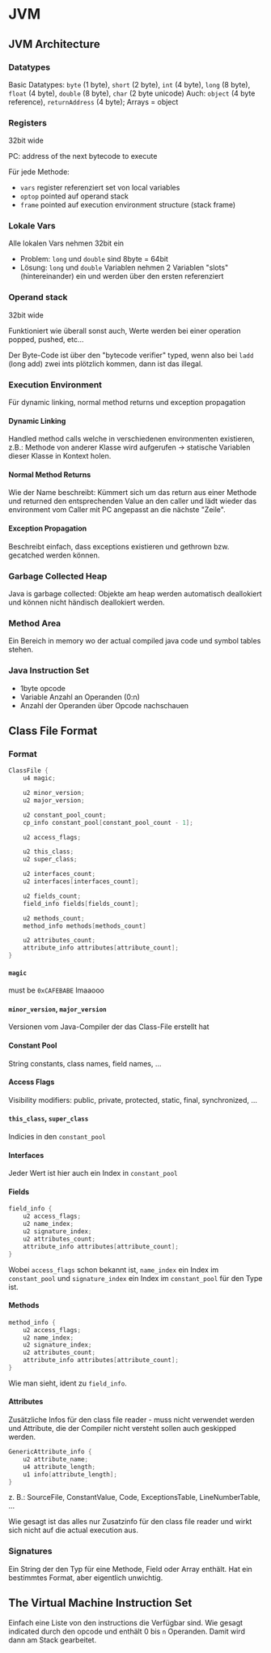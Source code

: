 # JVM

## JVM Architecture

### Datatypes

Basic Datatypes: `byte` (1 byte), `short` (2 byte), `int` (4 byte), `long` (8 byte),  `float` (4 byte), `double` (8 byte), `char` (2 byte unicode)
Auch: `object` (4 byte reference), `returnAddress` (4 byte); Arrays = object

### Registers

32bit wide

PC: address of the next bytecode to execute

Für jede Methode:

- `vars` register referenziert set von local variables
- `optop` pointed auf operand stack
- `frame` pointed auf execution environment structure (stack frame)

### Lokale Vars

Alle lokalen Vars nehmen 32bit ein

- Problem: `long` und `double` sind 8byte = 64bit
- Lösung: `long` und `double` Variablen nehmen 2 Variablen "slots" (hintereinander) ein und werden über den ersten referenziert

### Operand stack

32bit wide

Funktioniert wie überall sonst auch, Werte werden bei einer operation popped, pushed, etc...

Der Byte-Code ist über den "bytecode verifier" typed, wenn also bei `ladd` (long add) zwei ints plötzlich kommen, dann ist das illegal.

### Execution Environment

Für dynamic linking, normal method returns und exception propagation

#### Dynamic Linking
Handled method calls welche in verschiedenen environmenten existieren, z.B.: Methode von anderer Klasse wird aufgerufen $\to$ statische Variablen dieser Klasse in Kontext holen.

#### Normal Method Returns
Wie der Name beschreibt: Kümmert sich um das return aus einer Methode und returned den entsprechenden Value an den caller und lädt wieder das environment vom Caller mit PC angepasst an die nächste "Zeile".

#### Exception Propagation
Beschreibt einfach, dass exceptions existieren und gethrown bzw. gecatched werden können.

### Garbage Collected Heap
Java is garbage collected: Objekte am heap werden automatisch deallokiert und können nicht händisch deallokiert werden.

### Method Area
Ein Bereich in memory wo der actual compiled java code und symbol tables stehen.

### Java Instruction Set

- 1byte opcode
- Variable Anzahl an Operanden (0:n)
- Anzahl der Operanden über Opcode nachschauen


## Class File Format

### Format

```c
ClassFile {
    u4 magic;

    u2 minor_version;
    u2 major_version;

    u2 constant_pool_count;
    cp_info constant_pool[constant_pool_count - 1];

    u2 access_flags;

    u2 this_class;
    u2 super_class;

    u2 interfaces_count;
    u2 interfaces[interfaces_count];

    u2 fields_count;
    field_info fields[fields_count];

    u2 methods_count;
    method_info methods[methods_count]

    u2 attributes_count;
    attribute_info attributes[attribute_count];
}
```

#### `magic`
must be `0xCAFEBABE` lmaaooo


#### `minor_version`, `major_version`
Versionen vom Java-Compiler der das Class-File erstellt hat

#### Constant Pool
String constants, class names, field names, ...

#### Access Flags
Visibility modifiers: public, private, protected, static, final, synchronized, ...

#### `this_class`, `super_class`
Indicies in den `constant_pool`

#### Interfaces
Jeder Wert ist hier auch ein Index in `constant_pool`

#### Fields

```c
field_info {
    u2 access_flags;
    u2 name_index;
    u2 signature_index;
    u2 attributes_count;
    attribute_info attributes[attribute_count];
}
```


Wobei `access_flags` schon bekannt ist, `name_index` ein Index im `constant_pool` und `signature_index` ein Index im `constant_pool` für den Type ist.

#### Methods
```c
method_info {
    u2 access_flags;
    u2 name_index;
    u2 signature_index;
    u2 attributes_count;
    attribute_info attributes[attribute_count];
}
```

Wie man sieht, ident zu `field_info`.

#### Attributes

Zusätzliche Infos für den class file reader - muss nicht verwendet werden und Attribute, die der Compiler nicht versteht sollen auch geskipped werden.

```c
GenericAttribute_info {
    u2 attribute_name;
    u4 attribute_length;
    u1 info[attribute_length];
}
```

z. B.: SourceFile, ConstantValue, Code, ExceptionsTable, LineNumberTable, ...

Wie gesagt ist das alles nur Zusatzinfo für den class file reader und wirkt sich nicht auf die actual execution aus.

### Signatures

Ein String der den Typ für eine Methode, Field oder Array enthält.
Hat ein bestimmtes Format, aber eigentlich unwichtig.


## The Virtual Machine Instruction Set

Einfach eine Liste von den instructions die Verfügbar sind. Wie gesagt indicated durch den opcode und enthält 0 bis `n` Operanden. 
Damit wird dann am Stack gearbeitet.
